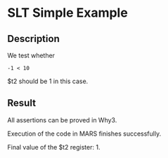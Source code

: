 # SLT Simple Example

## Description

We test whether 

    -1 < 10 

$t2 should be 1 in this case.

## Result

All assertions can be proved in Why3.

Execution of the code in MARS finishes successfully. 

Final value of the $t2 register: 1.





